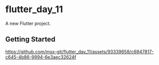 # flutter_day_11

A new Flutter project.

## Getting Started



https://github.com/msx-git/flutter_day_11/assets/93339658/c6947817-c645-4b86-9994-6e3aec32624f

